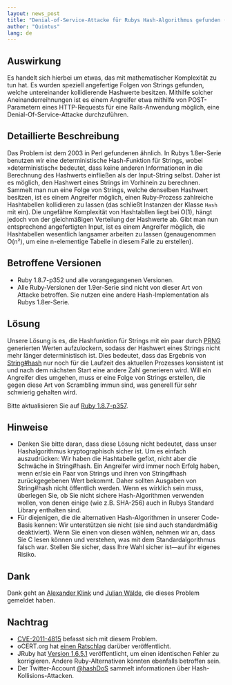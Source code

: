 ```yaml
---
layout: news_post
title: "Denial-of-Service-Attacke für Rubys Hash-Algorithmus gefunden (CVE-2011-4815)"
author: "Quintus"
lang: de
---
```


## Auswirkung

Es handelt sich hierbei um etwas, das mit mathematischer Komplexität zu
tun hat. Es wurden speziell angefertige Folgen von Strings gefunden,
welche untereinander kollidierende Hashwerte besitzen. Mithilfe solcher
Aneinanderreihnungen ist es einem Angreifer etwa mithilfe von
POST-Parametern eines HTTP-Requests für eine Rails-Anwendung möglich,
eine Denial-Of-Service-Attacke durchzuführen.

## Detaillierte Beschreibung

Das Problem ist dem 2003 in Perl gefundenen ähnlich. In Rubys
1.8er-Serie benutzen wir eine deterministische Hash-Funktion für
Strings, wobei »deterministisch« bedeutet, dass keine anderen
Informationen in die Berechnung des Hashwerts einfließen als der
Input-String selbst. Daher ist es möglich, den Hashwert eines Strings im
Vorhinein zu berechnen. Sammelt man nun eine Folge von Strings, welche
denselben Hashwert besitzen, ist es einem Angreifer möglich, einen
Ruby-Prozess zahlreiche Hashtabellen kollidieren zu lassen (das schließt
Instanzen der Klasse `Hash` mit ein). Die ungefähre Komplexität von
Hashtabllen liegt bei O(1), hängt jedoch von der gleichmäßigen
Verteilung der Hashwerte ab. Gibt man nun entsprechend angefertigten
Input, ist es einem Angreifer möglich, die Hashtabellen wesentlich
langsamer arbeiten zu lassen (genaugenommen O(n²), um eine n-elementige
Tabelle in diesem Falle zu erstellen).

## Betroffene Versionen

* Ruby 1.8.7-p352 und alle vorangegangenen Versionen.
* Alle Ruby-Versionen der 1.9er-Serie sind nicht von dieser Art von
  Attacke betroffen. Sie nutzen eine andere Hash-Implementation als
  Rubys 1.8er-Serie.

## Lösung

Unsere Lösung is es, die Hashfunktion für Strings mit ein paar durch
<acronym title="Pseudo Random Number Generator">PRNG</acronym>
generierten Werten aufzulockern, sodass der Hashwert eines Strings nicht
mehr länger deterministisch ist. Dies bedeutet, dass das Ergebnis von
[String#hash][1] nur noch für die Laufzeit des aktuellen Prozesses
konsistent ist und nach dem nächsten Start eine andere Zahl generieren
wird. Will ein Angreifer dies umgehen, muss er eine Folge von Strings
erstellen, die gegen diese Art von Scrambling immun sind, was generell
für sehr schwierig gehalten wird.

Bitte aktualisieren Sie auf [Ruby 1.8.7-p357][2].

## Hinweise

* Denken Sie bitte daran, dass diese Lösung nicht bedeutet, dass unser
  Hashalgorithmus kryptographisch sicher ist. Um es einfach
  auszudrücken: Wir haben die Hashtabelle gefixt, nicht aber die
  Schwäche in String#hash. Ein Angreifer wird immer noch Erfolg haben,
  wenn er/sie ein Paar von Strings und ihren von String#hash
  zurückgegebenen Wert bekommt. Daher sollten Ausgaben von String#hash
  nicht öffentlich werden. Wenn es wirklich sein muss, überlegen Sie, ob
  Sie nicht sichere Hash-Algorithmen verwenden wollen, von denen einige
  (wie z.B. SHA-256) auch in Rubys Standard Library enthalten sind.
* Für diejenigen, die die alternativen Hash-Algorithmen in unserer
  Code-Basis kennen: Wir unterstützen sie nicht (sie sind auch
  standardmäßig deaktiviert). Wenn Sie einen von diesen wählen, nehmen
  wir an, dass Sie C lesen können und verstehen, was mit dem
  Standardalgorithmus falsch war. Stellen Sie sicher, dass Ihre Wahl
  sicher ist—auf ihr eigenes Risiko.

## Dank

Dank geht an [Alexander Klink](mailto:alexander.klink@nruns.com) und
[Julian Wälde](mailto:jwaelde@cdc.informatik.tu-darmstadt.de), die
dieses Problem gemeldet haben.

## Nachtrag

* [CVE-2011-4815][3] befasst sich mit diesem Problem.
* oCERT.org hat [einen Ratschlag][4] darüber veröffentlicht.
* JRuby hat [Version 1.6.5.1][5] veröffentlicht, um einen identischen
  Fehler zu korrigieren. Andere Ruby-Alternativen könnten ebenfalls
  betroffen sein.
* Der Twitter-Account [@hashDoS][6] sammelt informationen über
  Hash-Kollisions-Attacken.



[1]: http://ruby-doc.org/core-1.8.7/String.html#method-i-hash 
[2]: http://blade.nagaokaut.ac.jp/cgi-bin/scat.rb/ruby/ruby-talk/391606 
[3]: http://cve.mitre.org/cgi-bin/cvename.cgi?name=CVE-2011-4815 
[4]: http://www.ocert.org/advisories/ocert-2011-003.html 
[5]: http://jruby.org/2011/12/27/jruby-1-6-5-1 
[6]: https://twitter.com/#!/hashDoS 
